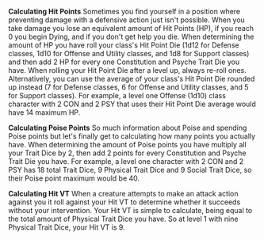 **Calculating Hit Points**
	Sometimes you find yourself in a position where preventing damage with a defensive action just isn't possible. When you take damage you lose an equivalent amount of Hit Points (HP), if you reach 0 you begin Dying, and if you don't get help you die.
	When determining the amount of HP you have roll your class's Hit Point Die (1d12 for Defense classes, 1d10 for Offense and Utility classes, and 1d8 for Support classes) and then add 2 HP for every one Constitution and Psyche Trait Die you have. When rolling your Hit Point Die after a level up, always re-roll ones. Alternatively, you can use the average of your class's Hit Point Die rounded up instead (7 for Defense classes, 6 for Offense and Utility classes, and 5 for Support classes).
	For example, a level one Offense (1d10) class character with 2 CON and 2 PSY that uses their Hit Point Die average would have 14 maximum HP.

**Calculating Poise Points**
	So much information about Poise and spending Poise points but let's finally get to calculating how many points you actually have.
	When determining the amount of Poise points you have multiply all your Trait Dice by 2, then add 2 points for every Constitution and Psyche Trait Die you have.
	For example, a level one character with 2 CON and 2 PSY has 18 total Trait Dice, 9 Physical Trait Dice and 9 Social Trait Dice, so their Poise point maximum would be 40.

**Calculating Hit VT**
	When a creature attempts to make an attack action against you it roll against your Hit VT to determine whether it succeeds without your intervention. Your Hit VT is simple to calculate, being equal to the total amount of Physical Trait Dice you have. So at level 1 with nine Physical Trait Dice, your Hit VT is 9.